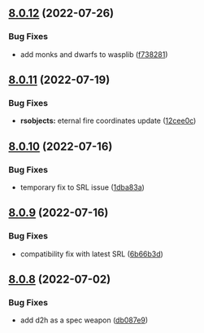 ## [8.0.12](https://github.com/Torwent/WaspLib/compare/v8.0.11...v8.0.12) (2022-07-26)


### Bug Fixes

* add monks and dwarfs to wasplib ([f738281](https://github.com/Torwent/WaspLib/commit/f738281a166ba8ce4a7eede11e2ef5ba87af7ad1))



## [8.0.11](https://github.com/Torwent/WaspLib/compare/v8.0.10...v8.0.11) (2022-07-19)


### Bug Fixes

* **rsobjects:** eternal fire coordinates update ([12cee0c](https://github.com/Torwent/WaspLib/commit/12cee0c57ee0e05e2471df88fd52cd1244c27098))



## [8.0.10](https://github.com/Torwent/WaspLib/compare/v8.0.9...v8.0.10) (2022-07-16)


### Bug Fixes

* temporary fix to SRL issue ([1dba83a](https://github.com/Torwent/WaspLib/commit/1dba83ae19f5957c1b4161eb95998455eeccb042))



## [8.0.9](https://github.com/Torwent/WaspLib/compare/v8.0.8...v8.0.9) (2022-07-16)


### Bug Fixes

* compatibility fix with latest SRL ([6b66b3d](https://github.com/Torwent/WaspLib/commit/6b66b3dcfa319b8c678e821792f9a8aeea7282ef))



## [8.0.8](https://github.com/Torwent/WaspLib/compare/v8.0.7...v8.0.8) (2022-07-02)


### Bug Fixes

* add d2h as a spec weapon ([db087e9](https://github.com/Torwent/WaspLib/commit/db087e9b3807efb03332cb257976cb3ffc6fce61))



